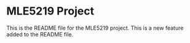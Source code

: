 # MLE5219 Project
This is the README file for the MLE5219 project.
This is a new feature added to the README file.
